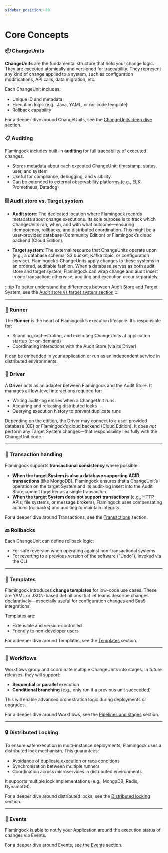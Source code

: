 ```yaml
---
sidebar_position: 80
---
```


# Core Concepts

### 📦 ChangeUnits
**ChangeUnits** are the fundamental structure that hold your change logic. They are executed atomically and versioned for traceability. They represent any kind of change applied to a system, such as configuration modifications, API calls, data migration, etc.

Each ChangeUnit includes:
- Unique ID and metadata
- Execution logic (e.g., Java, YAML, or no-code template)
- Rollback capability

For a deeper dive around ChangeUnits, see the [ChangeUnits deep dive](../flamingock-library-config/changeunits-deep-dive.md) section.

### 📋 Auditing
Flamingock includes built-in **auditing** for full traceability of executed changes.
- Stores metadata about each executed ChangeUnit: timestamp, status, user, and system
- Useful for compliance, debugging, and visibility
- Can be extended to external observability platforms (e.g., ELK, Prometheus, Datadog)

### 🗄️ Audit store vs. Target system

- **Audit store**: The dedicated location where Flamingock records metadata about change executions. Its sole purpose is to track which ChangeUnits ran, when, and with what outcome—ensuring idempotency, rollbacks, and distributed coordination. This might be a user-provided database (Community Edition) or Flamingock’s cloud backend (Cloud Edition).

- **Target system**: The external resource that ChangeUnits operate upon (e.g., a database schema, S3 bucket, Kafka topic, or configuration service). Flamingock’s ChangeUnits apply changes to these systems in an ordered, auditable fashion. When a database serves as both audit store and target system, Flamingock can wrap change and audit insert in one transaction; otherwise, auditing and execution occur separately.

:::tip
To better understand the differences between Audit Store and Target System, see the [Audit store vs target system section](./audit-store-vs-target-system.md)
:::

---

### 🏃 Runner
The **Runner** is the heart of Flamingock’s execution lifecycle. It’s responsible for:
- Scanning, orchestrating, and executing ChangeUnits at application startup (or on-demand)
- Coordinating interactions with the Audit Store (via its Driver)

It can be embedded in your application or run as an independent service in distributed environments.

### 🔌 Driver
A **Driver** acts as an adapter between Flamingock and the Audit Store. It manages all low-level interactions required for:
- Writing audit-log entries when a ChangeUnit runs
- Acquiring and releasing distributed locks
- Querying execution history to prevent duplicate runs

Depending on the edition, the Driver may connect to a user-provided database (CE) or Flamingock’s cloud backend (Cloud Edition). It does *not* perform any Target System changes—that responsibility lies fully with the ChangeUnit code.

---

### 🔁 Transaction handling
Flamingock supports **transactional consistency** where possible:

- **When the target System is also a database supporting ACID transactions** (like MongoDB), Flamingock ensures that a ChangeUnit’s operation on the target System and its audit-log insert into the Audit Store commit together as a single transaction.
- **When the target System does not support transactions** (e.g., HTTP APIs, file systems, or message brokers), Flamingock uses compensating actions (rollbacks) and auditing to maintain integrity.

For a deeper dive around Transactions, see the [Transactions](../flamingock-library-config/transactions.md) section.

### 🔙 Rollbacks
Each ChangeUnit can define rollback logic:
- For safe reversion when operating against non-transactional systems
- For reverting to a previous version of the software ("Undo"), invoked via the CLI

---

### 🧩 Templates
Flamingock introduces **change templates** for low-code use cases. These are YAML or JSON-based definitions that let teams describe changes declaratively—especially useful for configuration changes and SaaS integrations.

Templates are:
- Extensible and version-controlled
- Friendly to non-developer users

For a deeper dive around Templates, see the [Templates](../templates/templates-introduction.md) section.

---

### 🔄 Workflows
Workflows group and coordinate multiple ChangeUnits into stages. In future releases, they will support:
- **Sequential** or **parallel** execution
- **Conditional branching** (e.g., only run if a previous unit succeeded)

This will enable advanced orchestration logic during deployments or upgrades.

For a deeper dive around Workflows, see the [Pipelines and stages](../flamingock-library-config/setup-and-stages.md) section.

---

### 🔒 Distributed Locking
To ensure safe execution in multi-instance deployments, Flamingock uses a distributed lock mechanism. This guarantees:
- Avoidance of duplicate execution or race conditions
- Synchronisation between multiple runners
- Coordination across microservices in distributed environments

It supports multiple lock implementations (e.g., MongoDB, Redis, DynamoDB).


For a deeper dive around distributed locks, see the [Distributed locking](../flamingock-library-config/lock-configuration.md) section.

---

### 📣 Events
Flamingock is able to notify your Application around the execution status of changes via Events.

For a deeper dive around Events, see the [Events](../flamingock-library-config/events.md) section.
